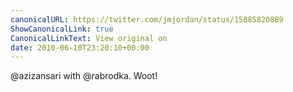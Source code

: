 ```yaml
---
canonicalURL: https://twitter.com/jmjordan/status/15885820889
ShowCanonicalLink: true
CanonicalLinkText: View original on
date: 2010-06-10T23:20:10+00:00
---
```

@azizansari with @rabrodka. Woot!
